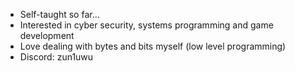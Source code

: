 - Self-taught so far...
- Interested in cyber security, systems programming and game development
- Love dealing with bytes and bits myself (low level programming)
- Discord: zun1uwu

